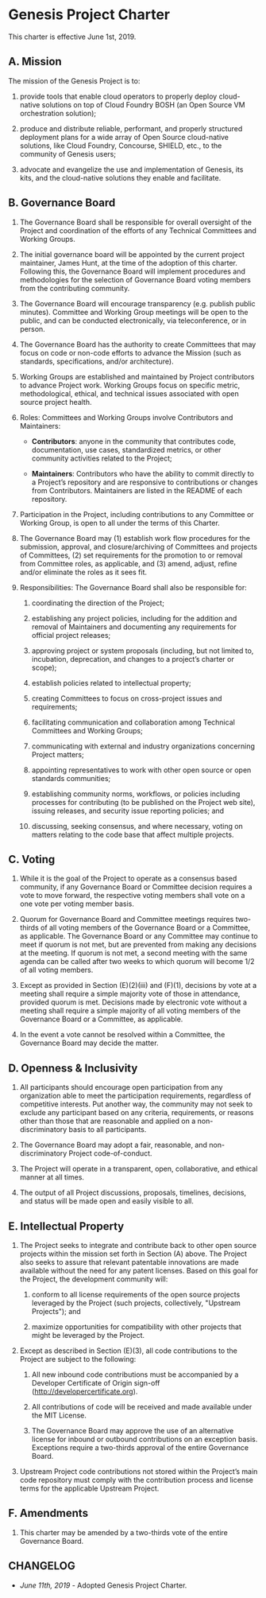 Genesis Project Charter
=======================

This charter is effective June 1st, 2019.



A. Mission
----------

The mission of the Genesis Project is to:

1. provide tools that enable cloud operators to properly deploy
   cloud-native solutions on top of Cloud Foundry BOSH (an Open
   Source VM orchestration solution);

2. produce and distribute reliable, performant, and properly
   structured deployment plans for a wide array of Open Source
   cloud-native solutions, like Cloud Foundry, Concourse, SHIELD,
   etc., to the community of Genesis users;

3. advocate and evangelize the use and implementation of Genesis,
   its kits, and the cloud-native solutions they enable and
   facilitate.



B. Governance Board
-------------------

1. The Governance Board shall be responsible for overall oversight
   of the Project and coordination of the efforts of any Technical
   Committees and Working Groups.

2. The initial governance board will be appointed by the current
   project maintainer, James Hunt, at the time of the adoption of
   this charter.  Following this, the Governance Board will
   implement procedures and methodologies for the selection of
   Governance Board voting members from the contributing community.

3. The Governance Board will encourage transparency (e.g. publish
   public minutes).  Committee and Working Group meetings will be
   open to the public, and can be conducted electronically, via
   teleconference, or in person.

4. The Governance Board has the authority to create Committees
   that may focus on code or non-code efforts to advance the
   Mission (such as standards, specifications, and/or
   architecture).

5. Working Groups are established and maintained by Project
   contributors to advance Project work. Working Groups focus on
   specific metric, methodological, ethical, and technical issues
   associated with open source project health.

6. Roles: Committees and Working Groups involve Contributors and
   Maintainers:

    - **Contributors**: anyone in the community that contributes
      code, documentation, use cases, standardized metrics, or
      other community activities related to the Project;

    - **Maintainers**: Contributors who have the ability to commit
      directly to a Project’s repository and are responsive to
      contributions or changes from Contributors. Maintainers are
      listed in the README of each repository.

7. Participation in the Project, including contributions to any
   Committee or Working Group, is open to all under the terms of
   this Charter.

8. The Governance Board may (1) establish work flow procedures for
   the submission, approval, and closure/archiving of Committees
   and projects of Committees, (2) set requirements for the
   promotion to or removal from Committee roles, as applicable,
   and (3) amend, adjust, refine and/or eliminate the roles as it
   sees fit.

9. Responsibilities: The Governance Board shall also be
   responsible for:

    1. coordinating the direction of the Project;

    2. establishing any project policies, including for the addition
       and removal of Maintainers and documenting any requirements
       for official project releases;

    3. approving project or system proposals (including, but not
       limited to, incubation, deprecation, and changes to a
       project’s charter or scope); 

    4. establish policies related to intellectual property;

    5. creating Committees to focus on cross-project issues and
       requirements;

    6. facilitating communication and collaboration among
       Technical Committees and Working Groups;

    7. communicating with external and industry organizations
       concerning Project matters;

    8. appointing representatives to work with other open source
       or open standards communities;

    9. establishing community norms, workflows, or policies
       including processes for contributing (to be published on
       the Project web site), issuing releases, and security issue
       reporting policies; and

    10. discussing, seeking consensus, and where necessary, voting
        on matters relating to the code base that affect multiple
        projects.



C. Voting
---------

1. While it is the goal of the Project to operate as a consensus
   based community, if any Governance Board or Committee decision
   requires a vote to move forward, the respective voting members
   shall vote on a one vote per voting member basis.

2. Quorum for Governance Board and Committee meetings requires
   two-thirds of all voting members of the Governance Board or a
   Committee, as applicable. The Governance Board or any Committee
   may continue to meet if quorum is not met, but are prevented from
   making any decisions at the meeting. If quorum is not met, a
   second meeting with the same agenda can be called after two weeks
   to which quorum will become 1/2 of all voting members.

3. Except as provided in Section (E)(2)(iii) and (F)(1), decisions
   by vote at a meeting shall require a simple majority vote of
   those in attendance, provided quorum is met. Decisions made by
   electronic vote without a meeting shall require a simple
   majority of all voting members of the Governance Board or a
   Committee, as applicable.

4. In the event a vote cannot be resolved within a Committee, the
   Governance Board may decide the matter.



D. Openness & Inclusivity
-------------------------

1. All participants should encourage open participation from any
   organization able to meet the participation requirements,
   regardless of competitive interests. Put another way, the
   community may not seek to exclude any participant based on any
   criteria, requirements, or reasons other than those that are
   reasonable and applied on a non-discriminatory basis to all
   participants.

2. The Governance Board may adopt a fair, reasonable, and
   non-discriminatory Project code-of-conduct.

3. The Project will operate in a transparent, open, collaborative,
   and ethical manner at all times.

4. The output of all Project discussions, proposals, timelines,
   decisions, and status will be made open and easily visible to all.



E. Intellectual Property
------------------------

1. The Project seeks to integrate and contribute back to other
   open source projects within the mission set forth in Section
   (A) above. The Project also seeks to assure that relevant
   patentable innovations are made available without the need for
   any patent licenses. Based on this goal for the Project, the
   development community will:

   1. conform to all license requirements of the open source
      projects leveraged by the Project (such projects,
      collectively, "Upstream Projects"); and

   2. maximize opportunities for compatibility with other projects
      that might be leveraged by the Project.

2. Except as described in Section (E)(3), all code
   contributions to the Project are subject to the following:

   1. All new inbound code contributions must be accompanied by
      a Developer Certificate of Origin sign-off
      (http://developercertificate.org).

   2. All contributions of code will be received and made
      available under the MIT License.

   3. The Governance Board may approve the use of an
      alternative license for inbound or outbound contributions
      on an exception basis.  Exceptions require a two-thirds
      approval of the entire Governance Board.

3. Upstream Project code contributions not stored within the
   Project’s main code repository must comply with the
   contribution process and license terms for the applicable
   Upstream Project.



F. Amendments
-------------

1. This charter may be amended by a two-thirds vote of the entire
   Governance Board.



CHANGELOG
---------

- *June 11th, 2019* - Adopted Genesis Project Charter.


